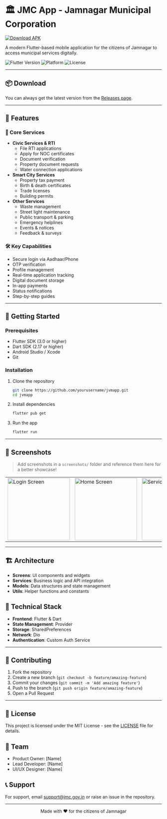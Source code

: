 # 🏛️ JMC App - Jamnagar Municipal Corporation

[![Download APK](https://img.shields.io/badge/Download%20JMC--App-APK-brightgreen?logo=android)](https://github.com/yourusername/jvmapp/releases/latest/download/JMC-App.apk)

A modern Flutter-based mobile application for the citizens of Jamnagar to access municipal services digitally.

![Flutter Version](https://img.shields.io/badge/Flutter-3.0+-blue.svg)
![Platform](https://img.shields.io/badge/Platform-Android%20%7C%20iOS-green.svg)
![License](https://img.shields.io/badge/License-MIT-purple.svg)

---

## 📦 Download

You can always get the latest version from the [Releases page](https://github.com/yourusername/jvmapp/releases).

---

## 🌟 Features

### 📱 Core Services
- **Civic Services & RTI**
  - File RTI applications
  - Apply for NOC certificates
  - Document verification
  - Property document requests
  - Water connection applications
- **Smart City Services**
  - Property tax payment
  - Birth & death certificates
  - Trade licenses
  - Building permits
- **Other Services**
  - Waste management
  - Street light maintenance
  - Public transport & parking
  - Emergency helplines
  - Events & notices
  - Feedback & surveys

### 🛠️ Key Capabilities
- Secure login via Aadhaar/Phone
- OTP verification
- Profile management
- Real-time application tracking
- Digital document storage
- In-app payments
- Status notifications
- Step-by-step guides

---

## 🚀 Getting Started

### Prerequisites
- Flutter SDK (3.0 or higher)
- Dart SDK (2.17 or higher)
- Android Studio / Xcode
- Git

### Installation

1. Clone the repository
   ```bash
   git clone https://github.com/yourusername/jvmapp.git
   cd jvmapp
   ```
2. Install dependencies
   ```bash
   flutter pub get
   ```
3. Run the app
   ```bash
   flutter run
   ```

---

## 📱 Screenshots

> Add screenshots in a `screenshots/` folder and reference them here for a better showcase!

<table>
  <tr>
    <td><img src="screenshots/login.png" alt="Login Screen" width="200"/></td>
    <td><img src="screenshots/home.png" alt="Home Screen" width="200"/></td>
    <td><img src="screenshots/services.png" alt="Services Screen" width="200"/></td>
  </tr>
</table>

---

## 🏗️ Architecture

- **Screens**: UI components and widgets
- **Services**: Business logic and API integration
- **Models**: Data structures and state management
- **Utils**: Helper functions and constants

## 🔧 Technical Stack

- **Frontend**: Flutter & Dart
- **State Management**: Provider
- **Storage**: SharedPreferences
- **Network**: Dio
- **Authentication**: Custom Auth Service

---

## 🤝 Contributing

1. Fork the repository
2. Create a new branch (`git checkout -b feature/amazing-feature`)
3. Commit your changes (`git commit -m 'Add amazing feature'`)
4. Push to the branch (`git push origin feature/amazing-feature`)
5. Open a Pull Request

---

## 📄 License

This project is licensed under the MIT License - see the [LICENSE](LICENSE) file for details.

## 👥 Team

- Product Owner: [Name]
- Lead Developer: [Name]
- UI/UX Designer: [Name]

## 📞 Support

For support, email support@jmc.gov.in or raise an issue in the repository.

---

<p align="center">Made with ❤️ for the citizens of Jamnagar</p>
